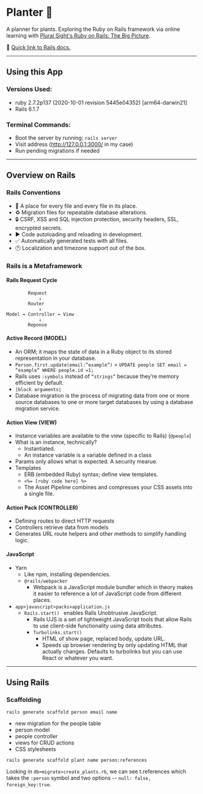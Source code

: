 # Planter :seedling:
A planner for plants. Exploring the Ruby on Rails framework via online learning with [Plural Sight's Ruby on Rails: The Big Picture](https://app.pluralsight.com/library/courses/ruby-rails-big-picture/table-of-contents).

:railway_car: [Quick link to Rails docs.](https://guides.rubyonrails.org/v3.2/getting_started.html)

---
## Using this App
### Versions Used:
- ruby 2.7.2p137 (2020-10-01 revision 5445e04352) [arm64-darwin21]
- Rails 6.1.7

### Terminal Commands:
- Boot the server by running: ```rails server```
- Visit address (http://127.0.0.1:3000/ in my case)
- Run pending migrations if needed
---
## Overview on Rails
### Rails Conventions
- :file_folder: A place for every file and every file in its place.
- :recycle: Migration files for repeatable database alterations.
- :lock: CSRF, XSS and SQL injection protection, security headers, SSL, encrypted secrets.
- :arrow_forward: Code autoloading and reloading in development.
- :white_check_mark: Automatically generated tests with all files.
- :clock1: Localization and timezone support out of the box.

### Rails is a Metaframework
#### Rails Request Cycle
```
        Request 
            ↓ 
        Router
            ↓
Model ↔ Controller ↔ View
            ↓
        Reponse
```

#### Active Record (MODEL)
- An ORM; it maps the state of data in a Ruby object to its stored representation in your database.
- `Person.first.update(email:”example”)` = `UPDATE people SET email = “example” WHERE people.id =1;`
- Rails uses `:symbols` instead of `“strings”` because they’re memory efficient by default.
- `|block arguments|`
- Database migration is the process of migrating data from one or more source databases to one or more target databases by using a database migration service.


#### Action View (VIEW)
- Instance variables are available to the view (specific to Rails) (`@people`)
- What is an instance, technically?
  - Instantiated.
  - An instance variable is a variable defined in a class
- Params only allows what is expected. A security mearue.
- Templates
  - ERB (embedded Ruby) syntax; define view templates.
  - `<%= [ruby code here] %>`
  - The Asset Pipeline combines and compresses your CSS assets into a single file.

#### Action Pack (CONTROLLER)
- Defining routes to direct HTTP requests
- Controllers retrieve data from models
- Generates URL route helpers and other methods to simplify handling logic.

#### JavaScript
- Yarn
  - Like npm, installing dependencies.
  - `@rails/webpacker`
    - Webpack is a JavaScript module bundler which in theory makes it easier to reference a lot of JavaScript code from different places.
- `app>javascript>packs>application.js`
  - `Rails.start() ` enables Rails Unobtrusive JavaScript.
    - Rails UJS is a set of lightweight JavaScript tools that allow Rails to use client-side functionality using data attributes.
    - `Turbolinks.start()`
      - HTML of show page, replaced body, update URL.
      - Speeds up browser rendering by only updating HTML that actually changes.
      Defaults to turbolinks but you can use React or whatever you want.
---
## Using Rails
### Scaffolding
```rails generate scaffold person email name```
- new migration for the people table
- person model
- people controller
- views for CRUD actions
- CSS stylesheets

```rails generate scaffold plant name person:references```

Looking in ``db>migrate>create_plants.rb``, we can see t.references which takes the ``:person`` symbol and two options -- ``null: false, foreign_key:true``.